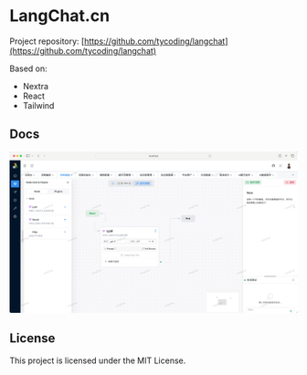 # LangChat.cn

Project repository: [https://github.com/tycoding/langchat](https://github.com/tycoding/langchat)

Based on:

- Nextra
- React
- Tailwind

## Docs

![](public/page/part4.png)


## License

This project is licensed under the MIT License.
